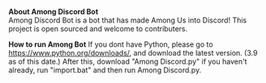 **About Among Discord Bot**    
Among Discord Bot is a bot that has made Among Us into Discord! 
This project is open sourced and welcome to contributers. 

**How to run Among Bot**
If you dont have Python, please go to https://www.python.org/downloads/, and download the latest version. (3.9 as of this date.)
After this, download "Among Discord.py" if you haven't already, run "import.bat" and then run Among Discord.py.

